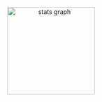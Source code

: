 <div align="center">
  <img src="https://github-readme-stats.vercel.app/api?username=josuehoenicka&hide_title=false&hide_rank=false&show_icons=true&include_all_commits=true&count_private=true&disable_animations=false&theme=github_dark&locale=en&hide_border=true&order=1" height="200" alt="stats graph"  />
